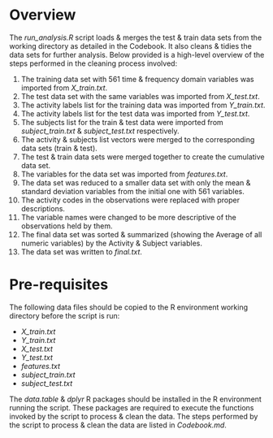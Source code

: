 # Overview
The _run_analysis.R_ script loads & merges the test & train data sets from the working directory as detailed in the Codebook. It also cleans & tidies the data sets for further analysis. Below provided is a high-level overview of the steps performed in the cleaning process involved:
1.	The training data set with 561 time & frequency domain variables was imported from _X_train.txt_.
2.	The test data set with the same variables was imported from _X_test.txt_.
3.	The activity labels list for the training data was imported from _Y_train.txt_.
4.	The activity labels list for the test data was imported from _Y_test.txt_.
5.	The subjects list for the train & test data were imported from _subject_train.txt_ & _subject_test.txt_ respectively.
6.	The activity & subjects list vectors were merged to the corresponding data sets (train & test).
7.	The test & train data sets were merged together to create the cumulative data set.
8.	The variables for the data set was imported from _features.txt_.
9.	The data set was reduced to a smaller data set with only the mean & standard deviation variables from the initial one with 561 variables.
10.	The activity codes in the observations were replaced with proper descriptions.
11.	The variable names were changed to be more descriptive of the observations held by them.
12.	The final data set was sorted & summarized (showing the Average of all numeric variables) by the Activity & Subject variables.
13.	The data set was written to _final.txt_.
# Pre-requisites
The following data files should be copied to the R environment working directory before the script is run:
* _X_train.txt_
* _Y_train.txt_
* _X_test.txt_
* _Y_test.txt_
* _features.txt_
* _subject_train.txt_
* _subject_test.txt_

The _data.table_ & _dplyr_ R packages should be installed in the R environment running the script. These packages are required to execute the functions invoked by the script to process & clean the data.
The steps performed by the script to process & clean the data are listed in _Codebook.md_.

